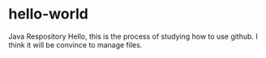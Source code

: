 # hello-world
Java Respository
Hello, this is the process of studying how to use github. I think it will be convince to manage files.
